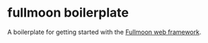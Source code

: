 # fullmoon boilerplate

A boilerplate for getting started with the [Fullmoon web framework](https://github.com/pkulchenko/fullmoon).
